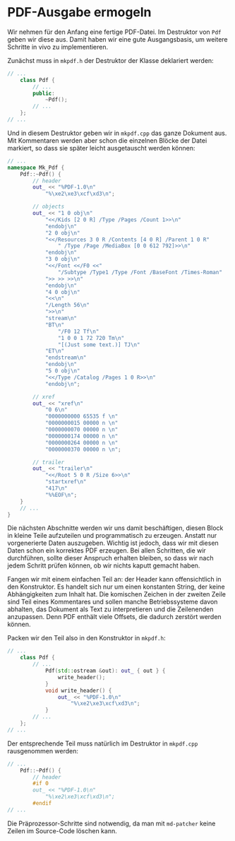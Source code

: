 # PDF-Ausgabe ermogeln

Wir nehmen für den Anfang eine fertige PDF-Datei. Im Destruktor von `Pdf`
geben wir diese aus. Damit haben wir eine gute Ausgangsbasis, um weitere
Schritte in vivo zu implementieren.

Zunächst muss in `mkpdf.h` der Destruktor der Klasse deklariert werden:

```c++
// ...
	class Pdf {
		// ...
		public:
			~Pdf();
		// ...
	};
// ...
```

Und in diesem Destruktor geben wir in `mkpdf.cpp` das ganze Dokument aus.
Mit Kommentaren werden aber schon die einzelnen Blöcke der Datei markiert,
so dass sie später leicht ausgetauscht werden können:

```c++
// ...
namespace Mk_Pdf {
	Pdf::~Pdf() {
		// header
		out_ << "%PDF-1.0\n"
			"%\xe2\xe3\xcf\xd3\n";

		// objects
		out_ << "1 0 obj\n"
			"<</Kids [2 0 R] /Type /Pages /Count 1>>\n"
			"endobj\n"
			"2 0 obj\n"
			"<</Resources 3 0 R /Contents [4 0 R] /Parent 1 0 R"
				" /Type /Page /MediaBox [0 0 612 792]>>\n"
			"endobj\n"
			"3 0 obj\n"
			"<</Font <</F0 <<"
				"/Subtype /Type1 /Type /Font /BaseFont /Times-Roman"
			">> >> >>\n"
			"endobj\n"
			"4 0 obj\n"
			"<<\n"
			"/Length 56\n"
			">>\n"
			"stream\n"
			"BT\n"
				"/F0 12 Tf\n"
				"1 0 0 1 72 720 Tm\n"
				"[(Just some text.)] TJ\n"
			"ET\n"
			"endstream\n"
			"endobj\n"
			"5 0 obj\n"
			"<</Type /Catalog /Pages 1 0 R>>\n"
			"endobj\n";

		// xref
		out_ << "xref\n"
			"0 6\n"
			"0000000000 65535 f \n"
			"0000000015 00000 n \n"
			"0000000070 00000 n \n"
			"0000000174 00000 n \n"
			"0000000264 00000 n \n"
			"0000000370 00000 n \n";

		// trailer
		out_ << "trailer\n"
			"<</Root 5 0 R /Size 6>>\n"
			"startxref\n"
			"417\n"
			"%%EOF\n";
	}
	// ...
}
```

Die nächsten Abschnitte werden wir uns damit beschäftigen, diesen Block
in kleine Teile aufzuteilen und programmatisch zu erzeugen. Anstatt nur
vorgenerierte Daten auszugeben. Wichtig ist jedoch, dass wir mit diesen
Daten schon ein korrektes PDF erzeugen. Bei allen Schritten, die wir
durchführen, sollte dieser Anspruch erhalten bleiben, so dass wir nach
jedem Schritt prüfen können, ob wir nichts kaputt gemacht haben.

Fangen wir mit einem einfachen Teil an: der Header kann offensichtlich
in den Konstruktor. Es handelt sich nur um einen konstanten String, der
keine Abhängigkeiten zum Inhalt hat. Die komischen Zeichen in der zweiten
Zeile sind Teil eines Kommentares und sollen manche Betriebssysteme davon
abhalten, das Dokument als Text zu interpretieren und die Zeilenenden
anzupassen. Denn PDF enthält viele Offsets, die dadurch zerstört werden
können.

Packen wir den Teil also in den Konstruktor in `mkpdf.h`:

```c++
// ...
	class Pdf {
		// ...
			Pdf(std::ostream &out): out_ { out } {
				write_header();
			}
			void write_header() {
				out_ << "%PDF-1.0\n"
					"%\xe2\xe3\xcf\xd3\n";
			}
		// ...
	};
// ...
```

Der entsprechende Teil muss natürlich im Destruktor in `mkpdf.cpp`
rausgenommen werden:

```c++
// ...
	Pdf::~Pdf() {
		// header
		#if 0
		out_ << "%PDF-1.0\n"
			"%\xe2\xe3\xcf\xd3\n";
		#endif
// ...
```

Die Präprozessor-Schritte sind notwendig, da man mit `md-patcher` keine
Zeilen im Source-Code löschen kann.
